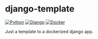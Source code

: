 # django-template

[![Python](https://img.shields.io/badge/python-%2314354C.svg?style=flat&logo=python&logoColor=white)](https://www.python.org/)
[![Django](https://img.shields.io/badge/django-%23092E20.svg?style=flat&logo=django&logoColor=white)](https://www.djangoproject.com/)
[![Docker](https://img.shields.io/badge/docker-%230db7ed.svg?style=flat&logo=docker&logoColor=white)](https://www.docker.com/)

Just a template to a dockerized django app.
